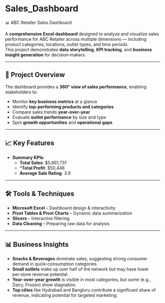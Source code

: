 # Sales_Dashboard

 📊 ABC Retailer Sales Dashboard

A **comprehensive Excel dashboard** designed to analyze and visualize sales performance for ABC Retailer across multiple dimensions — including product categories, locations, outlet types, and time periods.  
This project demonstrates **data storytelling**, **KPI tracking**, and **business insight generation** for decision‑makers.

---

## 🚀 Project Overview

The dashboard provides a **360° view of sales performance**, enabling stakeholders to:

- Monitor **key business metrics** at a glance  
- Identify **top‑performing products and categories**  
- Compare sales trends **year‑over‑year**  
- Evaluate **outlet performance** by size and type  
- Spot **growth opportunities** and **operational gaps**

----

## 📈 Key Features

- **Summary KPIs**:  
  - **Total Sales**: $5,661,731   
  - ***Total Profit**: $50,446  
  - **Average Sale Rating**: 3.9


---

## 🛠 Tools & Techniques

- **Microsoft Excel** – Dashboard design & interactivity  
- **Pivot Tables & Pivot Charts** – Dynamic data summarization  
- **Slicers** – Interactive filtering   
- **Data Cleaning** – Preparing raw data for analysis


---

## 📊 Business Insights

- **Snacks & Beverages** dominate sales, suggesting strong consumer demand in quick‑consumption categories.  
- **Small outlets** make up over half of the network but may have lower per‑store revenue potential.  
- **Year‑over‑year growth** is visible in most categories, but some (e.g., Dairy, Frozen) show stagnation.  
- **Top cities** like Hydrabad and Bangluru contribute a significant share of revenue, indicating potential for targeted marketing.
   
